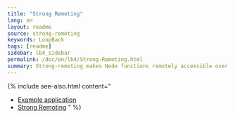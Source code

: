 ```yaml
---
title: "Strong Remoting"
lang: en
layout: readme
source: strong-remoting
keywords: LoopBack
tags: [readme]
sidebar: lb4_sidebar
permalink: /doc/en/lb4/Strong-Remoting.html
summary: Strong-remoting makes Node functions remotely accessible over the network.
---
```

{% include see-also.html content="
- [Example application](Remote-connector-example.html)
- [Strong Remoting](Strong-Remoting.html)
" %}
